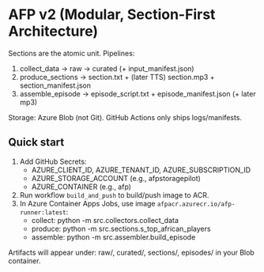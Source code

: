# AFP v2 (Modular, Section-First Architecture)

Sections are the atomic unit. Pipelines:
1) collect_data → raw → curated (+ input_manifest.json)
2) produce_sections → section.txt + (later TTS) section.mp3 + section_manifest.json
3) assemble_episode → episode_script.txt + episode_manifest.json (+ later mp3)

Storage: Azure Blob (not Git). GitHub Actions only ships logs/manifests.

## Quick start
1. Add GitHub Secrets:
   - AZURE_CLIENT_ID, AZURE_TENANT_ID, AZURE_SUBSCRIPTION_ID
   - AZURE_STORAGE_ACCOUNT (e.g., afpstoragepilot)
   - AZURE_CONTAINER (e.g., afp)
2. Run workflow `build_and_push` to build/push image to ACR.
3. In Azure Container Apps Jobs, use image `afpacr.azurecr.io/afp-runner:latest`:
   - collect:   python -m src.collectors.collect_data
   - produce:   python -m src.sections.s_top_african_players
   - assemble:  python -m src.assembler.build_episode

Artifacts will appear under:
raw/, curated/, sections/, episodes/ in your Blob container.
